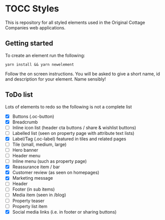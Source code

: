 # TOCC Styles

This is repository for all styled elements used in the Original Cottage Companies web applications.

## Getting started

To create an element run the following:

```
yarn install && yarn newelement
```

Follow the on screen instructions.  You will be asked to give a short name, id and description for your element.  Name sensibly!

## ToDo list

Lots of elements to redo so the following is not a complete list


- [x] Buttons (.oc-button)
- [x] Breadcrumb
- [ ] Inline icon list (header cta buttons / share & wishlist buttons)
- [ ] Labelled list (seen on property page with attribute text lists)
- [x] Label/Tag (.oc-label) featured in tiles and related pages
- [ ] Tile (small, medium, large)
- [ ] Hero banner
- [ ] Header menu
- [ ] Inline menu (such as property page)
- [x] Reassurance item / bar
- [x] Customer review (as seen on homepages)
- [x] Marketing message
- [ ] Header
- [ ] Footer (in sub items)
- [ ] Media item (seen in /blog)
- [ ] Property teaser
- [ ] Property list item
- [x] Social media links (i.e. in footer or sharing buttons)
